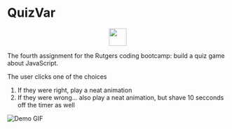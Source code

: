 # QuizVar

<p align="center">
	<a href="https://krushilnaik.github.io/Quizvar/">
		<img src="https://i.imgur.com/nT9LavM.png" height="40" />
	</a>
</p>

The fourth assignment for the Rutgers coding bootcamp: build a quiz game about JavaScript.

The user clicks one of the choices

1. If they were right, play a neat animation
2. If they were wrong... also play a neat animation, but shave 10 secconds off the timer as well

![Demo GIF](./demos/demo.gif)
